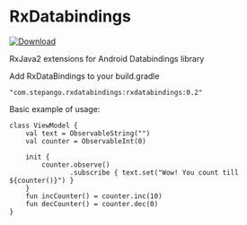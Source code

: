 # RxDatabindings
[ ![Download](https://api.bintray.com/packages/step-89-g/stepango/rxDataBindings/images/download.svg) ](https://bintray.com/step-89-g/stepango/rxDataBindings/_latestVersion)

RxJava2 extensions for Android Databindings library

Add RxDataBindings to your build.gradle
```
"com.stepango.rxdatabindings:rxdatabindings:0.2"
```

Basic example of usage:
```
class ViewModel {
    val text = ObservableString("")
    val counter = ObservableInt(0)

    init {
        counter.observe()
               .subscribe { text.set("Wow! You count till ${counter()}") }
    }
    fun incCounter() = counter.inc(10)
    fun decCounter() = counter.dec(0)
}
```
